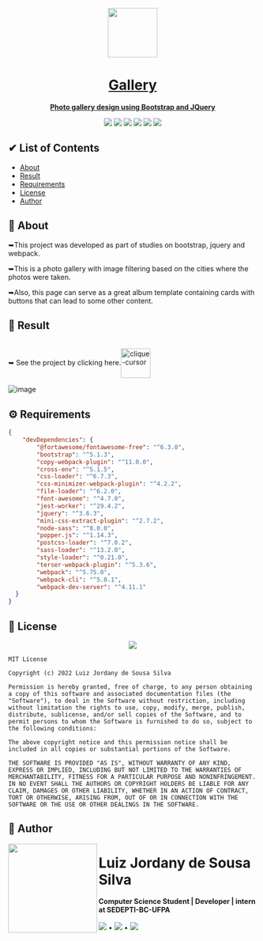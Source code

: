 
<div align="center">

  <a href="https://ojordany.github.io/gallery/"><img width="100px" src="https://user-images.githubusercontent.com/84668196/218897677-3e0cd267-34e1-48a8-bb91-b52d22470080.png">

  <h1>Gallery</h1>
  
  <strong>Photo gallery design using Bootstrap and JQuery</strong>
  
  <a href="https://github.com/oJordany/gallery/"><img src="https://img.shields.io/github/license/ojordany/gallery?style=social"></a>
  <a href="https://github.com/oJordany/gallery/"><img src="https://img.shields.io/github/stars/ojordany/gallery?style=social"/></a>
  <a href="https://github.com/oJordany/gallery/"><img src="https://img.shields.io/github/forks/ojordany/gallery?style=social"/></a>
  <a href="https://github.com/oJordany/gallery/"><img src="https://img.shields.io/github/issues/ojordany/gallery?style=social"/></a>
  <a href="https://github.com/oJordany/gallery/"><img src="https://img.shields.io/github/repo-size/ojordany/gallery?style=social"/></a>
  <a href="https://github.com/oJordany/gallery/"><img src="https://img.shields.io/github/commit-activity/w/ojordany/gallery?style=social"/></a>
</div>

<h2></h2>
<h2>&#x2714 List of Contents</h2>
<ul type="pointer">
  <li><a href="#about">About</a></li>
  <li><a href="#result">Result</a></li>
  <li><a href="#requirements">Requirements</a></li>
  <li><a href="#license">License</a></li>
  <li><a href="#authors">Author</a></li>
</ul>

<h2></h2>
<h2><a name="about">&#x1F4D6 About</a></h2>
<p>➥This project was developed as part of studies on bootstrap, jquery and webpack.</p>
<p>➥This is a photo gallery with image filtering based on the cities where the photos were taken.</p>
<p>➥Also, this page can serve as a great album template containing cards with buttons that can lead to some other content.</p>

<h2></h2>
<h2><a name="result">&#x1F50E Result</a></h2>
<span><br/>➥ See the project by clicking here.<a href="https://ojordany.github.io/gallery/" alt='next'><img align="center"src="https://cdn.discordapp.com/attachments/897609680073941012/963207775045971988/pngwing-edit.png" alt="clique-cursor" width="60px"></a></span>

![image](https://user-images.githubusercontent.com/84668196/218894487-80a84360-d95b-42d7-9074-6b9409675657.png)

<h2></h2>
<h2><a name="requirements">&#x2699 Requirements</a></h2>

~~~json
{
    "devDependencies": {
        "@fortawesome/fontawesome-free": "^6.3.0",
        "bootstrap": "^5.1.3",
        "copy-webpack-plugin": "^11.0.0",
        "cross-env": "^5.1.5",
        "css-loader": "^6.7.3",
        "css-minimizer-webpack-plugin": "^4.2.2",
        "file-loader": "^6.2.0",
        "font-awesome": "^4.7.0",
        "jest-worker": "^29.4.2",
        "jquery": "^3.6.3",
        "mini-css-extract-plugin": "^2.7.2",
        "node-sass": "^8.0.0",
        "popper.js": "^1.14.3",
        "postcss-loader": "^7.0.2",
        "sass-loader": "^13.2.0",
        "style-loader": "^0.21.0",
        "terser-webpack-plugin": "^5.3.6",
        "webpack": "^5.75.0",
        "webpack-cli": "^5.0.1",
        "webpack-dev-server": "^4.11.1"
  }
}
~~~

<h2></h2>
<h2><a name="license">&#x1F4DC License</a></h2>

<div align="center"><a href="https://github.com/oJordany/gallery/"><img src="https://img.shields.io/github/license/ojordany/gallery?style=social"></a></div>

~~~
MIT License

Copyright (c) 2022 Luiz Jordany de Sousa Silva

Permission is hereby granted, free of charge, to any person obtaining a copy of this software and associated documentation files (the "Software"), to deal in the Software without restriction, including without limitation the rights to use, copy, modify, merge, publish, distribute, sublicense, and/or sell copies of the Software, and to permit persons to whom the Software is furnished to do so, subject to the following conditions:

The above copyright notice and this permission notice shall be included in all copies or substantial portions of the Software.

THE SOFTWARE IS PROVIDED "AS IS", WITHOUT WARRANTY OF ANY KIND, EXPRESS OR IMPLIED, INCLUDING BUT NOT LIMITED TO THE WARRANTIES OF MERCHANTABILITY, FITNESS FOR A PARTICULAR PURPOSE AND NONINFRINGEMENT. IN NO EVENT SHALL THE AUTHORS OR COPYRIGHT HOLDERS BE LIABLE FOR ANY CLAIM, DAMAGES OR OTHER LIABILITY, WHETHER IN AN ACTION OF CONTRACT, TORT OR OTHERWISE, ARISING FROM, OUT OF OR IN CONNECTION WITH THE SOFTWARE OR THE USE OR OTHER DEALINGS IN THE SOFTWARE.
~~~

<h2></h2>
<h2><a name="authors">&#x1F465 Author</a></h2>
<!-- Jordany's Profile-->
<a href="https://github.com/oJordany/gallery"><img src="https://user-images.githubusercontent.com/84668196/178501845-e4b3b3a0-02e4-46ff-8447-ddf8e0a962e7.png" width="180px" height="180px" align="left"></a> 
<h1>Luiz Jordany de Sousa Silva</h1>
<strong>Computer Science Student | Developer | intern at SEDEPTI-BC-UFPA</strong>
<br/><br/>
<a href="https://instagram.com/ojordany/" target="_blank"><img src="https://img.shields.io/badge/-Instagram-%23E4405F?style=for-the-badge&logo=instagram&logoColor=white" target="_blank"></a>
•
<a href = "mailto:jordanyluiz@gmail.com"><img src="https://img.shields.io/badge/-Gmail-%23333?style=for-the-badge&logo=gmail&logoColor=white" target="_blank"></a>
•
<a href="https://www.linkedin.com/in/luiz-silva-759a491b9" target="_blank"><img src="https://img.shields.io/badge/-LinkedIn-%230077B5?style=for-the-badge&logo=linkedin&logoColor=white" target="_blank"></a>
  
<br/><br/><br/>
